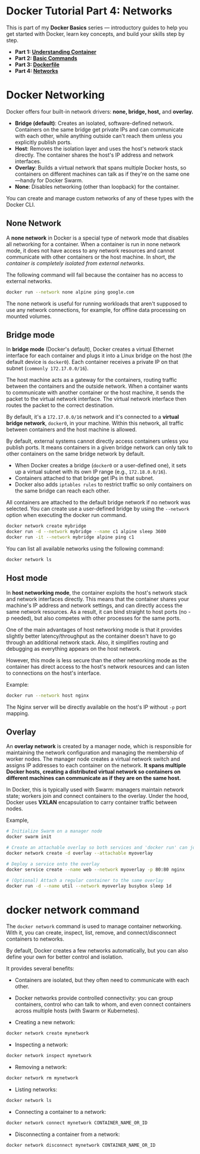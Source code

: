# Docker Tutorial Part 4: Networks


This is part of my **Docker Basics** series — introductory guides to help you get started with Docker, learn key concepts, and build your skills step by step.

* **Part 1: [Understanding Container](https://han8931.github.io/docker-basics/)**
* **Part 2: [Basic Commands](https://han8931.github.io/docker-commands/)** 
* **Part 3: [Dockerfile](https://han8931.github.io/docker-dockerfile/)**
* **Part 4: [Networks](https://han8931.github.io/docker-networks/)**


# Docker Networking

Docker offers four built-in network drivers: **none, bridge, host,** and **overlay.**

- **Bridge (default)**: Creates an isolated, software-defined network. Containers on the same bridge get private IPs and can communicate with each other, while anything outside can't reach them unless you explicitly publish ports.
- **Host**: Removes the isolation layer and uses the host's network stack directly. The container shares the host's IP address and network interfaces.
- **Overlay**: Builds a virtual network that spans multiple Docker hosts, so containers on different machines can talk as if they're on the same one—handy for Docker Swarm.
- **None**: Disables networking (other than loopback) for the container.

You can create and manage custom networks of any of these types with the Docker CLI.

## None Network

A **none network** in Docker is a special type of network mode that disables all networking for a container. When a container is run in none network mode, it does not have access to any network resources and cannot communicate with other containers or the host machine. In short, *the container is completely isolated from external networks.*

The following command will fail because the container has no access to external networks.
```sh
docker run --network none alpine ping google.com
```
The none network is useful for running workloads that aren't supposed to use any network connections, for example, for offline data processing on mounted volumes.

## Bridge mode

In **bridge mode** (Docker's default), Docker creates a virtual Ethernet interface for each container and plugs it into a Linux bridge on the host (the default device is `docker0`). Each container receives a private IP on that subnet (`commonly 172.17.0.0/16`).

The host machine acts as a gateway for the containers, routing traffic between the containers and the outside network. When a container wants to communicate with another container or the host machine, it sends the packet to the virtual network interface. The virtual network interface then routes the packet to the correct destination.

By default, it's a `172.17.0.0/16` network and it's connected to a **virtual bridge network**, `docker0`, in your machine. Within this network, all traffic between containers and the host machine is allowed. 

By default, external systems cannot directly access containers unless you publish ports. It means containers in a given bridge network can only talk to other containers on the same bridge network by default.

- When Docker creates a bridge (`docker0` or a user-defined one), it sets up a virtual subnet with its own IP range (e.g., `172.18.0.0/16`).
- Containers attached to that bridge get IPs in that subnet.
- Docker also adds `iptables rules` to restrict traffic so only containers on the same bridge can reach each other.

All containers are attached to the default bridge network if no network was selected. You can create use a user-defined bridge by using the `--network` option when executing the docker run command. 

```sh
docker network create mybridge
docker run -d --network mybridge --name c1 alpine sleep 3600
docker run -it --network mybridge alpine ping c1
```

You can list all available networks using the following command:
```sh
docker network ls
```

## Host mode

In **host networking mode**, the container exploits the host's network stack and network interfaces directly. This means that the container shares your machine's IP address and network settings, and can directly access the same network resources. As a result, it can bind straight to host ports (no -p needed), but also competes with other processes for the same ports.

One of the main advantages of host networking mode is that it provides slightly better latency/throughput as the container doesn't have to go through an additional network stack. Also, it simplifies routing and debugging as everything appears on the host network. 

However, this mode is less secure than the other networking mode as the container has direct access to the host's network resources and can listen to connections on the host's interface. 

Example:
```sh
docker run --network host nginx
```
The Nginx server will be directly available on the host's IP without `-p` port mapping.

## Overlay

An **overlay network** is created by a manager node, which is responsible for maintaining the network configuration and managing the membership of worker nodes. The manager node creates a virtual network switch and assigns IP addresses to each container on the network. **It spans multiple Docker hosts, creating a distributed virtual network so containers on different machines can communicate as if they are on the same host.**

In Docker, this is typically used with Swarm: managers maintain network state; workers join and connect containers to the overlay. Under the hood, Docker uses **VXLAN** encapsulation to carry container traffic between nodes.

Example,
```sh
# Initialize Swarm on a manager node
docker swarm init

# Create an attachable overlay so both services and 'docker run' can join
docker network create -d overlay --attachable myoverlay

# Deploy a service onto the overlay
docker service create --name web --network myoverlay -p 80:80 nginx

# (Optional) Attach a regular container to the same overlay
docker run -d --name util --network myoverlay busybox sleep 1d
```

# docker network command

The `docker network` command is used to manage container networking. With it, you can create, inspect, list, remove, and connect/disconnect containers to networks.

By default, Docker creates a few networks automatically, but you can also define your own for better control and isolation.

It provides several benefits:
- Containers are isolated, but they often need to communicate with each other.
- Docker networks provide controlled connectivity: you can group containers, control who can talk to whom, and even connect containers across multiple hosts (with Swarm or Kubernetes).

- Creating a new network:
```sh
docker network create mynetwork
```
- Inspecting a network:
```sh
docker network inspect mynetwork
```
- Removing a network:
```sh
docker network rm mynetwork
```
- Listing networks:
```sh
docker network ls
```
- Connecting a container to a network:
```sh
docker network connect mynetwork CONTAINER_NAME_OR_ID
```
- Disconnecting a container from a network:
```sh
docker network disconnect mynetwork CONTAINER_NAME_OR_ID
```


